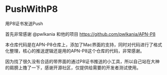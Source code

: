 # PushWithP8
用P8证书发送Push

首先非常感谢 @pwlkania 和他的项目 https://github.com/pwlkania/APN-P8 

本仓库代码是在APN-P8仓库上，添加了Mac界面的支持，同时对代码进行了格式化整理，核心的推送逻辑还是用的APN-P8这个仓库的代码，非常感谢。

因为找了很久没有合适的带界面的通过P8证书推送的小工具，所以自己站在大神的肩膀上撸了一下，感谢开源社区，仅提供给需要的开发者测试使用。
